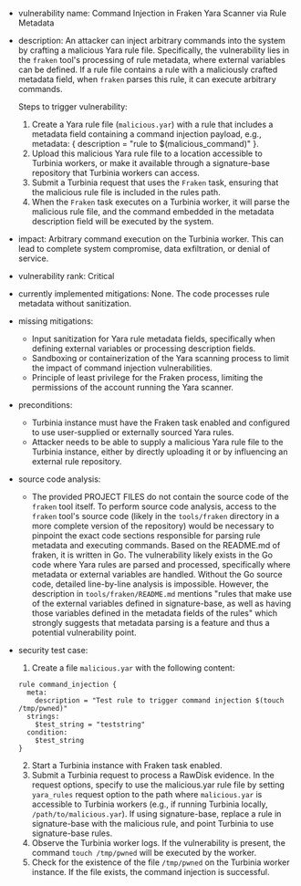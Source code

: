 - vulnerability name: Command Injection in Fraken Yara Scanner via Rule Metadata
- description: An attacker can inject arbitrary commands into the system by crafting a malicious Yara rule file. Specifically, the vulnerability lies in the `fraken` tool's processing of rule metadata, where external variables can be defined. If a rule file contains a rule with a maliciously crafted metadata field, when `fraken` parses this rule, it can execute arbitrary commands.

    Steps to trigger vulnerability:
    1. Create a Yara rule file (`malicious.yar`) with a rule that includes a metadata field containing a command injection payload, e.g., metadata: { description = "rule to $(malicious_command)" }.
    2. Upload this malicious Yara rule file to a location accessible to Turbinia workers, or make it available through a signature-base repository that Turbinia workers can access.
    3. Submit a Turbinia request that uses the `Fraken` task, ensuring that the malicious rule file is included in the rules path.
    4. When the `Fraken` task executes on a Turbinia worker, it will parse the malicious rule file, and the command embedded in the metadata description field will be executed by the system.
- impact: Arbitrary command execution on the Turbinia worker. This can lead to complete system compromise, data exfiltration, or denial of service.
- vulnerability rank: Critical
- currently implemented mitigations: None. The code processes rule metadata without sanitization.
- missing mitigations:
    - Input sanitization for Yara rule metadata fields, specifically when defining external variables or processing description fields.
    - Sandboxing or containerization of the Yara scanning process to limit the impact of command injection vulnerabilities.
    - Principle of least privilege for the Fraken process, limiting the permissions of the account running the Yara scanner.
- preconditions:
    - Turbinia instance must have the Fraken task enabled and configured to use user-supplied or externally sourced Yara rules.
    - Attacker needs to be able to supply a malicious Yara rule file to the Turbinia instance, either by directly uploading it or by influencing an external rule repository.
- source code analysis:
    - The provided PROJECT FILES do not contain the source code of the `fraken` tool itself. To perform source code analysis, access to the `fraken` tool's source code (likely in the `tools/fraken` directory in a more complete version of the repository) would be necessary to pinpoint the exact code sections responsible for parsing rule metadata and executing commands. Based on the README.md of fraken, it is written in Go. The vulnerability likely exists in the Go code where Yara rules are parsed and processed, specifically where metadata or external variables are handled.  Without the Go source code, detailed line-by-line analysis is impossible. However, the description in `tools/fraken/README.md` mentions "rules that make use of the external variables defined in signature-base, as well as having those variables defined in the metadata fields of the rules" which strongly suggests that metadata parsing is a feature and thus a potential vulnerability point.
- security test case:
    1. Create a file `malicious.yar` with the following content:
    ```
    rule command_injection {
      meta:
        description = "Test rule to trigger command injection $(touch /tmp/pwned)"
      strings:
        $test_string = "teststring"
      condition:
        $test_string
    }
    ```
    2. Start a Turbinia instance with Fraken task enabled.
    3. Submit a Turbinia request to process a RawDisk evidence. In the request options, specify to use the malicious.yar rule file by setting `yara_rules` request option to the path where `malicious.yar` is accessible to Turbinia workers (e.g., if running Turbinia locally, `/path/to/malicious.yar`). If using signature-base, replace a rule in signature-base with the malicious rule, and point Turbinia to use signature-base rules.
    4. Observe the Turbinia worker logs. If the vulnerability is present, the command `touch /tmp/pwned` will be executed by the worker.
    5. Check for the existence of the file `/tmp/pwned` on the Turbinia worker instance. If the file exists, the command injection is successful.